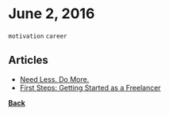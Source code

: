 # June 2, 2016

`motivation` `career`

## Articles

- [Need Less. Do More.](https://medium.com/life-learning/need-less-do-more-4dd6718bc3ac#.1rm0ex116)
- [First Steps: Getting Started as a Freelancer](https://medium.com/women-who-code-community/first-steps-getting-started-as-a-freelancer-8556ad4fb987#.54vv6ricc)


[__Back__](../README.md)
